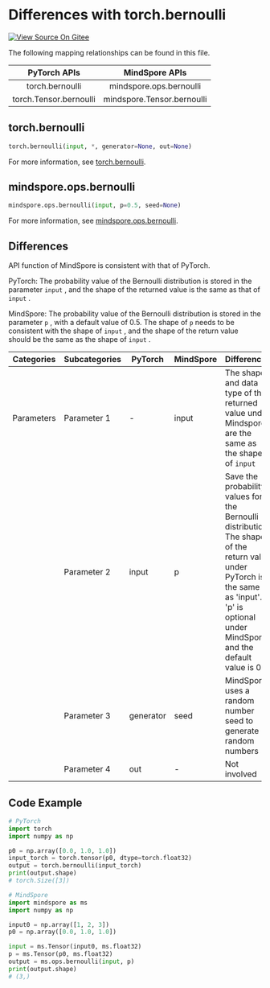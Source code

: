 # Differences with torch.bernoulli

[![View Source On Gitee](https://mindspore-website.obs.cn-north-4.myhuaweicloud.com/website-images/r2.4.10/resource/_static/logo_source_en.svg)](https://gitee.com/mindspore/docs/blob/r2.4.10/docs/mindspore/source_en/note/api_mapping/pytorch_diff/bernoulli.md)

The following mapping relationships can be found in this file.

|     PyTorch APIs          |      MindSpore APIs           |
| :-------------------:     | :-----------------------:     |
| torch.bernoulli           | mindspore.ops.bernoulli       |
| torch.Tensor.bernoulli    | mindspore.Tensor.bernoulli    |

## torch.bernoulli

```python
torch.bernoulli(input, *, generator=None, out=None)
```

For more information, see [torch.bernoulli](https://pytorch.org/docs/1.8.1/generated/torch.bernoulli.html).

## mindspore.ops.bernoulli

```python
mindspore.ops.bernoulli(input, p=0.5, seed=None)
```

For more information, see [mindspore.ops.bernoulli](https://www.mindspore.cn/docs/en/r2.4.10/api_python/ops/mindspore.ops.bernoulli.html).

## Differences

API function of MindSpore is consistent with that of PyTorch.

PyTorch: The probability value of the Bernoulli distribution is stored in the parameter `input` , and the shape of the returned value is the same as that of `input` .

MindSpore: The probability value of the Bernoulli distribution is stored in the parameter `p` , with a default value of 0.5. The shape of `p` needs to be consistent with the shape of `input` , and the shape of the return value should be the same as the shape of `input` .

| Categories | Subcategories | PyTorch      | MindSpore     | Differences   |
| ---------- | ------------- | ------------ | ---------     | ------------- |
| Parameters | Parameter 1   | -            | input         | The shape and data type of the returned value under Mindspore are the same as the shape of `input` |
|            | Parameter 2   | input        | p             | Save the probability values for the Bernoulli distribution. The shape of the return value under PyTorch is the same as 'input'. 'p' is optional under MindSpore, and the default value is 0.5 |
|            | Parameter 3   | generator    | seed          | MindSpore uses a random number seed to generate random numbers |
|            | Parameter 4   | out          | -             | Not involved  |

## Code Example

```python
# PyTorch
import torch
import numpy as np

p0 = np.array([0.0, 1.0, 1.0])
input_torch = torch.tensor(p0, dtype=torch.float32)
output = torch.bernoulli(input_torch)
print(output.shape)
# torch.Size([3])

# MindSpore
import mindspore as ms
import numpy as np

input0 = np.array([1, 2, 3])
p0 = np.array([0.0, 1.0, 1.0])

input = ms.Tensor(input0, ms.float32)
p = ms.Tensor(p0, ms.float32)
output = ms.ops.bernoulli(input, p)
print(output.shape)
# (3,)
```
